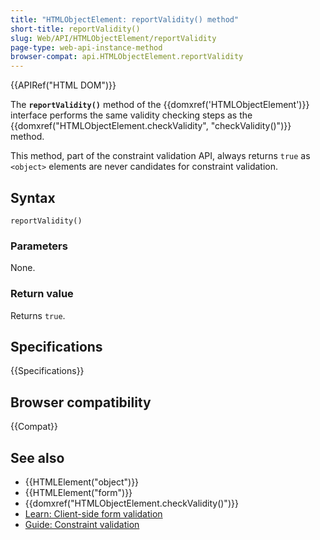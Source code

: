 ```yaml
---
title: "HTMLObjectElement: reportValidity() method"
short-title: reportValidity()
slug: Web/API/HTMLObjectElement/reportValidity
page-type: web-api-instance-method
browser-compat: api.HTMLObjectElement.reportValidity
---
```


{{APIRef("HTML DOM")}}

The **`reportValidity()`** method of the {{domxref('HTMLObjectElement')}} interface performs the same validity checking steps as the {{domxref("HTMLObjectElement.checkValidity", "checkValidity()")}} method.

This method, part of the constraint validation API, always returns `true` as `<object>` elements are never candidates for constraint validation.

## Syntax

```js-nolint
reportValidity()
```

### Parameters

None.

### Return value

Returns `true`.

## Specifications

{{Specifications}}

## Browser compatibility

{{Compat}}

## See also

- {{HTMLElement("object")}}
- {{HTMLElement("form")}}
- {{domxref("HTMLObjectElement.checkValidity()")}}
- [Learn: Client-side form validation](/en-US/docs/Learn/Forms/Form_validation)
- [Guide: Constraint validation](/en-US/docs/Web/HTML/Constraint_validation)
